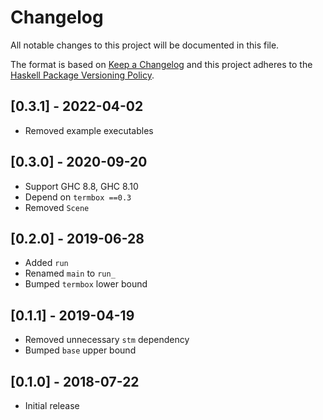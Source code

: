 # Changelog

All notable changes to this project will be documented in this file.

The format is based on [Keep a Changelog](http://keepachangelog.com/)
and this project adheres to the [Haskell Package Versioning Policy](https://pvp.haskell.org/).

## [0.3.1] - 2022-04-02

- Removed example executables

## [0.3.0] - 2020-09-20

- Support GHC 8.8, GHC 8.10
- Depend on `termbox ==0.3`
- Removed `Scene`

## [0.2.0] - 2019-06-28

- Added `run`
- Renamed `main` to `run_`
- Bumped `termbox` lower bound

## [0.1.1] - 2019-04-19

- Removed unnecessary `stm` dependency
- Bumped `base` upper bound

## [0.1.0] - 2018-07-22

- Initial release
